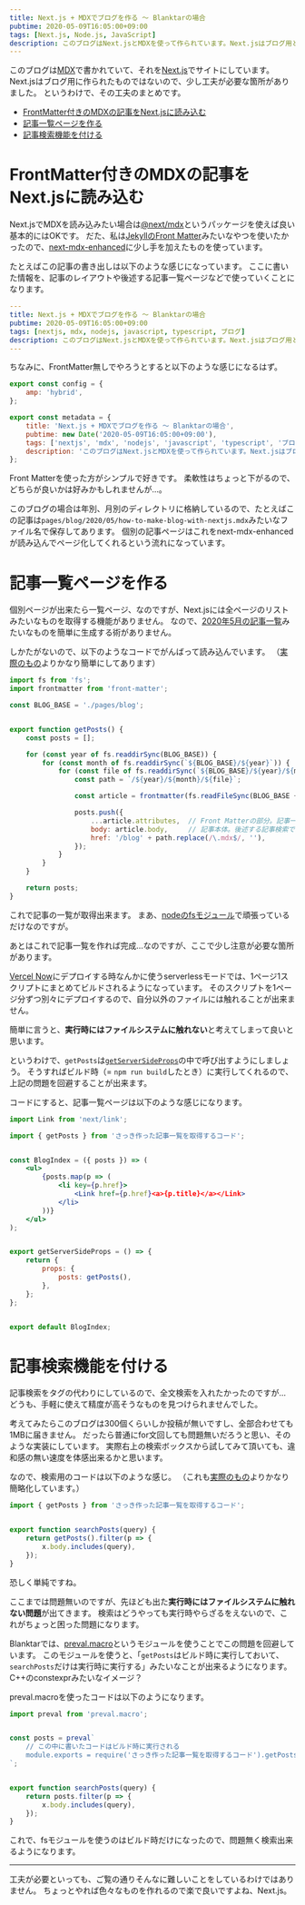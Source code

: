 ```yaml
---
title: Next.js + MDXでブログを作る 〜 Blanktarの場合
pubtime: 2020-05-09T16:05:00+09:00
tags: [Next.js, Node.js, JavaScript]
description: このブログはNext.jsとMDXを使って作られています。Next.jsはブログ用というわけではないので、少し工夫が必要な箇所がありました。この記事は、その工夫をまとめたものです。
---
```


このブログは[MDX](https://mdxjs.com/)で書かれていて、それを[Next.js](https://nextjs.org/)でサイトにしています。
Next.jsはブログ用に作られたものではないので、少し工夫が必要な箇所がありました。
というわけで、その工夫のまとめです。

- [FrontMatter付きのMDXの記事をNext.jsに読み込む](#FrontMatter付きのMDXの記事をNext.jsに読み込む)
- [記事一覧ページを作る](#記事一覧ページを作る)
- [記事検索機能を付ける](#記事検索機能を付ける)


# FrontMatter付きのMDXの記事をNext.jsに読み込む

Next.jsでMDXを読み込みたい場合は[@next/mdx](https://www.npmjs.com/package/@next/mdx)というパッケージを使えば良い基本的にはOKです。
だた、私は[JekyllのFront Matter](http://jekyllrb-ja.github.io/docs/front-matter/)みたいなやつを使いたかったので、[next-mdx-enhanced](https://github.com/hashicorp/next-mdx-enhanced)に少し手を加えたものを使っています。

たとえばこの記事の書き出しは以下のような感じになっています。
ここに書いた情報を、記事のレイアウトや後述する記事一覧ページなどで使っていくことになります。
``` yaml
---
title: Next.js + MDXでブログを作る 〜 Blanktarの場合
pubtime: 2020-05-09T16:05:00+09:00
tags: [nextjs, mdx, nodejs, javascript, typescript, ブログ]
description: このブログはNext.jsとMDXを使って作られています。Next.jsはブログ用というわけではないので、少し工夫が必要な箇所がありました。この記事は、その工夫をまとめたものです。
---
```

ちなみに、FrontMatter無しでやろうとすると以下のような感じになるはず。
``` jsx
export const config = {
    amp: 'hybrid',
};

export const metadata = {
    title: 'Next.js + MDXでブログを作る 〜 Blanktarの場合',
    pubtime: new Date('2020-05-09T16:05:00+09:00'),
    tags: ['nextjs', 'mdx', 'nodejs', 'javascript', 'typescript', 'ブログ'],
    description: 'このブログはNext.jsとMDXを使って作られています。Next.jsはブログ用というわけではないので、少し工夫が必要な箇所がありました。この記事は、その工夫をまとめたものです。',
};
```

Front Matterを使った方がシンプルで好きです。
柔軟性はちょっと下がるので、どちらが良いかは好みかもしれませんが…。

このブログの場合は年別、月別のディレクトリに格納しているので、たとえばこの記事は`pages/blog/2020/05/how-to-make-blog-with-nextjs.mdx`みたいなファイル名で保存してあります。
個別の記事ページはこれをnext-mdx-enhancedが読み込んでページ化してくれるという流れになっています。


# 記事一覧ページを作る

個別ページが出来たら一覧ページ、なのですが、Next.jsには全ページのリストみたいなものを取得する機能がありません。
なので、[2020年5月の記事一覧](/blog/2020/05)みたいなものを簡単に生成する術がありません。

しかたがないので、以下のようなコードでがんばって読み込んでいます。
（[実際のもの](https://github.com/macrat/blanktar/blob/b68b0a5b0739b7567a58234919d9916d5ee51496/lib/posts/loader.js)よりかなり簡単にしてあります）

``` javascript
import fs from 'fs';
import frontmatter from 'front-matter';

const BLOG_BASE = './pages/blog';


export function getPosts() {
    const posts = [];

    for (const year of fs.readdirSync(BLOG_BASE)) {
        for (const month of fs.readdirSync(`${BLOG_BASE}/${year}`)) {
            for (const file of fs.readdirSync(`${BLOG_BASE}/${year}/${month}`)) {
                const path = `/${year}/${month}/${file}`;

                const article = frontmatter(fs.readFileSync(BLOG_BASE + path, 'utf8'));

                posts.push({
                    ...article.attributes,  // Front Matterの部分。記事一覧とかで使う。
                    body: article.body,     // 記事本体。後述する記事検索で使う。
                    href: '/blog' + path.replace(/\.mdx$/, ''),
                });
            }
        }
    }

    return posts;
}
```

これで記事の一覧が取得出来ます。
まあ、[nodeのfsモジュール](https://nodejs.org/api/fs.html)で頑張っているだけなのですが。

あとはこれで記事一覧を作れば完成…なのですが、ここで少し注意が必要な箇所があります。

[Vercel Now](https://vercel.com)にデプロイする時なんかに使うserverlessモードでは、1ページ1スクリプトにまとめてビルドされるようになっています。
そのスクリプトを1ページ分ずつ別々にデプロイするので、自分以外のファイルには触れることが出来ません。

簡単に言うと、**実行時にはファイルシステムに触れない**と考えてしまって良いと思います。

というわけで、`getPosts`は[`getServerSideProps`](https://nextjs.org/docs/basic-features/data-fetching#getserversideprops-server-side-rendering)の中で呼び出すようにしましょう。
そうすればビルド時（= `npm run build`したとき）に実行してくれるので、上記の問題を回避することが出来ます。

コードにすると、記事一覧ページは以下のような感じになります。

``` jsx
import Link from 'next/link';

import { getPosts } from 'さっき作った記事一覧を取得するコード';


const BlogIndex = ({ posts }) => (
    <ul>
        {posts.map(p => (
            <li key={p.href}>
                <Link href={p.href}<a>{p.title}</a></Link>
            </li>
        ))}
    </ul>
);


export getServerSideProps = () => {
    return {
        props: {
            posts: getPosts(),
        },
    };
};


export default BlogIndex;
```


# 記事検索機能を付ける

記事検索をタグの代わりにしているので、全文検索を入れたかったのですが…
どうも、手軽に使えて精度が高そうなものを見つけられませんでした。

考えてみたらこのブログは300個くらいしか投稿が無いですし、全部合わせても1MBに届きません。
だったら普通にfor文回しても問題無いだろうと思い、そのような実装にしています。
実際右上の検索ボックスから試してみて頂いても、違和感の無い速度を体感出来るかと思います。

なので、検索用のコードは以下のような感じ。
（これも[実際のもの](https://github.com/macrat/blanktar/blob/b68b0a5b0739b7567a58234919d9916d5ee51496/lib/posts/search/index.ts)よりかなり簡略化しています。）

``` javascript
import { getPosts } from 'さっき作った記事一覧を取得するコード';


export function searchPosts(query) {
    return getPosts().filter(p => {
        x.body.includes(query),
    });
}
```

恐しく単純ですね。

ここまでは問題無いのですが、先ほども出た**実行時にはファイルシステムに触れない問題**が出てきます。
検索はどうやっても実行時やらざるをえないので、これがちょっと困った問題になります。

Blanktarでは、[preval.macro](https://github.com/kentcdodds/preval.macro)というモジュールを使うことでこの問題を回避しています。
このモジュールを使うと、「`getPosts`はビルド時に実行しておいて、`searchPosts`だけは実行時に実行する」みたいなことが出来るようになります。
C++のconstexprみたいなイメージ？

preval.macroを使ったコードは以下のようになります。

``` javascript
import preval from 'preval.macro';


const posts = preval`
    // この中に書いたコードはビルド時に実行される
    module.exports = require('さっき作った記事一覧を取得するコード').getPosts();
`;


export function searchPosts(query) {
    return posts.filter(p => {
        x.body.includes(query),
    });
}
```

これで、fsモジュールを使うのはビルド時だけになったので、問題無く検索出来るようになります。

---

工夫が必要といっても、ご覧の通りそんなに難しいことをしているわけではありません。
ちょっとやれば色々なものを作れるので楽で良いですよね、Next.js。
